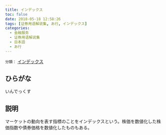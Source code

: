 ```yaml
---
title: インデックス
toc: false
date: 2018-05-18 12:58:26
tags: [证券用语解说集, あ行, インデックス]
categories:
  - 金融服务
  - 证券用语解说集
  - 日本語
  - あ行
---
```


`分類：` [インデックス](/tags/インデックス/)

## ひらがな

いんでっくす

## 説明

マーケットの動向を表す指標のことをインデックスという。株価を数値化した株価指数や債券価格を数値化したものもある。
